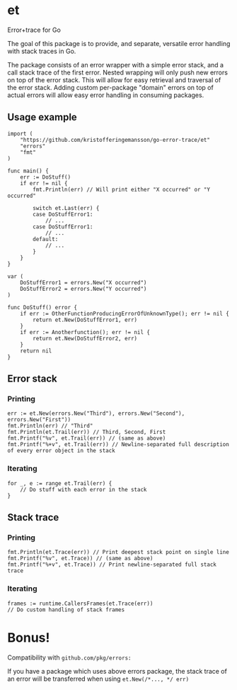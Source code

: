 # et
Error+trace for Go

The goal of this package is to provide, and separate, versatile error handling with stack traces in Go.

The package consists of an error wrapper with a simple error stack, and a call stack trace of the first error.
Nested wrapping will only push new errors on top of the error stack. This will allow for easy retrieval and traversal of the error stack.
Adding custom per-package "domain" errors on top of actual errors will allow easy error handling in consuming packages.

## Usage example
```
import (
	"https://github.com/kristofferingemansson/go-error-trace/et"
	"errors"
	"fmt"
)

func main() {
	err := DoStuff()
	if err != nil {
		fmt.Println(err) // Will print either "X occurred" or "Y occurred"
		
		switch et.Last(err) {
		case DoStuffError1:
			// ...
		case DoStuffError1:
			// ...
		default:
			// ...
		}
	}
}

var (
	DoStuffError1 = errors.New("X occurred")
	DoStuffError2 = errors.New("Y occurred")
)

func DoStuff() error {
	if err := OtherFunctionProducingErrorOfUnknownType(); err != nil {
		return et.New(DoStuffError1, err)
	}
	if err := Anotherfunction(); err != nil {
		return et.New(DoStuffError2, err)
	}
	return nil
}
```

## Error stack
### Printing
```
err := et.New(errors.New("Third"), errors.New("Second"), errors.New("First"))
fmt.Println(err) // "Third"
fmt.Println(et.Trail(err)) // Third, Second, First
fmt.Printf("%v", et.Trail(err)) // (same as above)
fmt.Printf("%+v", et.Trail(err)) // Newline-separated full description of every error object in the stack
```
### Iterating
```
for _, e := range et.Trail(err) {
	// Do stuff with each error in the stack
}
```

## Stack trace
### Printing
```
fmt.Println(et.Trace(err)) // Print deepest stack point on single line
fmt.Printf("%v", et.Trace)) // (same as above)
fmt.Printf("%+v", et.Trace)) // Print newline-separated full stack trace
```
### Iterating
```
frames := runtime.CallersFrames(et.Trace(err))
// Do custom handling of stack frames
```

# Bonus!
Compatibility with `github.com/pkg/errors:`

If you have a package which uses above errors package, the stack trace of an error will be transferred when using `et.New(/*..., */ err)`


